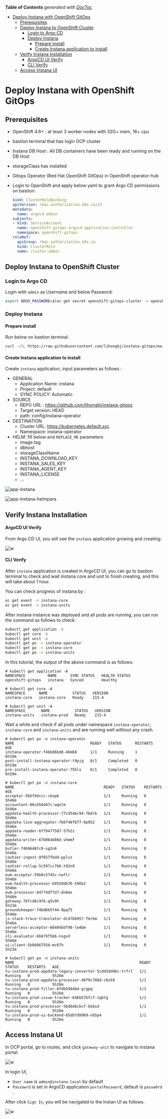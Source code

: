 <!-- START doctoc generated TOC please keep comment here to allow auto update -->
<!-- DON'T EDIT THIS SECTION, INSTEAD RE-RUN doctoc TO UPDATE -->
**Table of Contents**  *generated with [DocToc](https://github.com/thlorenz/doctoc)*

- [Deploy Instana with OpenShift GitOps](#deploy-instana-with-openshift-gitops)
  - [Prerequisites](#prerequisites)
  - [Deploy Instana to OpenShift Cluster](#deploy-instana-to-openshift-cluster)
    - [Login to Argo CD](#login-to-argo-cd)
    - [Deploy Instana](#deploy-instana)
      - [Prepare install](#prepare-install)
      - [Create Instana application to install](#create-instana-application-to-install)
  - [Verify Instana Installation](#verify-instana-installation)
      - [ArgoCD UI Verify](#argocd-ui-verify)
      - [CLI Verify](#cli-verify)
  - [Access Instana UI](#access-instana-ui)

<!-- END doctoc generated TOC please keep comment here to allow auto update -->

# Deploy Instana with OpenShift GitOps

## Prerequisites

- OpenShift 4.6+ :  at least 3 worker nodes with 32G+ mem, 16+ cpu

- bastion terminal that has login OCP cluster

- Instana DB Host : All DB containers have been ready and running on the DB Host

- storageClass has installed

- Gitops Operator (Red Hat OpenShift GitOps) in OpenShift operator-hub

- Login to OpenShift and apply below yaml to grant Argo CD  permissions on bastion:

  ```yaml
  kind: ClusterRoleBinding
  apiVersion: rbac.authorization.k8s.io/v1
  metadata:
    name: argocd-admin
  subjects:
  - kind: ServiceAccount
    name: openshift-gitops-argocd-application-controller
    namespace: openshift-gitops
  roleRef:
    apiGroup: rbac.authorization.k8s.io
    kind: ClusterRole
    name: cluster-admin
  ```


## Deploy Instana to OpenShift Cluster
### Login to Argo CD

Login with `admin` as Username and below Password: 

```sh
export ARGO_PASSWORD=$(oc get secret openshift-gitops-cluster -n openshift-gitops -o "jsonpath={.data['admin\.password']}" | base64 -d)
```



### Deploy Instana

#### Prepare install

Run below on bastion terminal:

```sh
curl -sSL https://raw.githubusercontent.com/lihongbj/instana-gitops/main/config/instana-operator/scripts/prepare.sh | sh
```



#### Create Instana application to install

Create `instana` application, input parameters as follows :
- GENERAL
  - Application Name: instana
  - Project: default
  - SYNC POLICY: Automatic
- SOURCE
  - REPO URL : https://github.com/lihongbj/instana-gitops
  - Target version: HEAD
  - path: config/instana-operator
- DESTINATION
  - Cluster URL: https://kubernetes.default.svc
  - Namespace: instana-operator
- HELM:  fill below and   `REPLACE_ME` parameters
  - image.tag
  - dbhost
  - storageClassName
  - INSTANA_DOWNLOAD_KEY
  - INSTANA_SALES_KEY
  - INSTANA_AGENT_KEY
  - INSTANA_LICENSE
  - ...



![app-instana](images/app-instana.png)



![app-instana-helmpara](images/app-instana-helmpara.png)



## Verify Instana Installation

#### ArgoCD UI Verify

From Argo CD UI, you will see the `instana` application growing and creating:

![w](images/app-instana-tree.png)



#### CLI Verify

After `instana` application is created in ArgoCD UI, you can go to bastion terminal to check and wait instana core and unit to finish creating, and this will take about 1 hour.

You can check progress of instana by :

```sh
oc get event -n instana-core
oc get event -n instana-units
```

After instana instance was deployed and all pods are running, you can run the command as follows to check:

```sh
kubectl get application -A
kubectl get core -A
kubectl get unit -A
kubectl get po -n instana-operator
kubectl get po -n instana-core
kubectl get po -n instana-units
```

In this tutorial, the output of the above command is as follows:


```console
# kubectl get application -A
NAMESPACE          NAME      SYNC STATUS   HEALTH STATUS
openshift-gitops   instana   Synced        Healthy

# kubectl get core -A
NAMESPACE      NAME           STATUS   VERSION
instana-core   instana-core   Ready    215-4

# kubectl get unit -A
NAMESPACE       NAME           STATUS   VERSION
instana-units   instana-prod   Ready    215-4
```

Wait a while and check if all pods under namespace `instana-operator`, `instana-core` and `instana-units` and are running well without any crash.

```console
# kubectl get po -n instana-operator
NAME                                  READY   STATUS      RESTARTS   AGE
instana-operator-f4bbd6bd8-46m68      1/1     Running     1          6h19m
post-install-instana-operator-t9pjq   0/1     Completed   0          6h19m
pre-install-instana-operator-75hls    0/1     Completed   0          6h20m
```
```console
# kubectl get po -n instana-core
NAME                                        READY   STATUS    RESTARTS   AGE
acceptor-5b6f9dccc-cbnp6                    1/1     Running   0          5h46m
accountant-86cb54d47c-wqxtm                 1/1     Running   0          5h46m
appdata-health-processor-77cd54bc94-f6drb   1/1     Running   0          5h46m
appdata-live-aggregator-7b6f46fb77-6p952    1/1     Running   0          5h46m
appdata-reader-6ff9477587-57h2z             1/1     Running   0          5h46m
appdata-writer-67b864d86d-vhmmf             1/1     Running   0          5h46m
butler-74b9648fc9-sg2n6                     1/1     Running   0          5h46m
cashier-ingest-9f657fbdd-pplvz              1/1     Running   0          5h46m
cashier-rollup-5c597cc7b6-t92n9             1/1     Running   0          5h46m
eum-acceptor-59b8c5745c-nwflr               1/1     Running   0          5h46m
eum-health-processor-b9559db76-596k2        1/1     Running   0          5h46m
eum-processor-84774df7d7-dn6mx              1/1     Running   0          5h46m
gateway-76fcd8c9f6-q5v9h                    1/1     Running   0          5h23m
groundskeeper-74bd6b5f44-9pq75              1/1     Running   0          5h46m
js-stack-trace-translator-dc47bb957-fmrbm   1/1     Running   0          5h46m
serverless-acceptor-66484bdf98-lw4bm        1/1     Running   0          5h46m
sli-evaluator-6b879f566-nsgvd               1/1     Running   0          5h46m
ui-client-5bb686755d-mc67h                  1/1     Running   0          5h23m
```
```console
# kubectl get po -n instana-units
NAME                                                        READY   STATUS    RESTARTS   AGE
tu-instana-prod-appdata-legacy-converter-5cd45dd4bc-trfrl   1/1     Running   0          5h26m
tu-instana-prod-appdata-processor-d6f9c788d-c6zk9           1/1     Running   0          5h26m
tu-instana-prod-filler-6fdb5944bd-grgpq                     1/1     Running   0          5h26m
tu-instana-prod-issue-tracker-646b57bfcf-zqbtg              1/1     Running   0          5h26m
tu-instana-prod-processor-56d64bcbcf-kkbsd                  1/1     Running   0          5h26m
tu-instana-prod-ui-backend-65dbfd8969-nb5p4                 1/1     Running   0          5h26m
```



## Access Instana UI

In OCP portal, go to routes, and click `gateway-unit` to navigate to instana portal:

![w](images/gateways.png)



In login UI,

- `User name` is `admin@instana.local` by default
- `Passowrd` is set in ArgoCD application `portalPassword`,  default is `passw0rd` .

After click `Sign In`, you will be navigated to the Instan UI as follows.



![w](images/instana-running.png)
